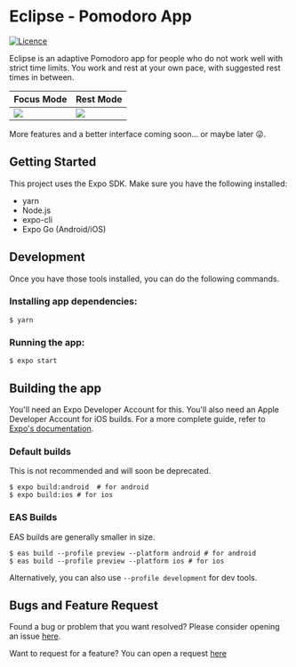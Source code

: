 # Eclipse - Pomodoro App

[![Licence](https://img.shields.io/github/license/SaiKiru/eclipse?style=flat)](./LICENSE)

Eclipse is an adaptive Pomodoro app for people who do not work well with strict time limits. You work and rest at your own pace, with suggested rest times in between.

<!-- Screenshots -->
| Focus Mode | Rest Mode |
| --- | --- |
| ![](https://i.imgur.com/URW7YqT.jpg) | ![](https://i.imgur.com/Sr6HwbV.jpg) |

More features and a better interface coming soon... or maybe later 😜.


## Getting Started
This project uses the Expo SDK. Make sure you have the following installed:
- yarn
- Node.js
- expo-cli
- Expo Go (Android/iOS)


## Development
Once you have those tools installed, you can do the following commands.

### Installing app dependencies:
```shell
$ yarn
```

### Running the app:
```shell
$ expo start
```


## Building the app
You'll need an Expo Developer Account for this. You'll also need an Apple Developer Account for iOS builds. For a more complete guide, refer to [Expo's documentation](https://docs.expo.dev/build/setup/).

### Default builds
This is not recommended and will soon be deprecated.
```shell
$ expo build:android  # for android
$ expo build:ios # for ios
```

### EAS Builds
EAS builds are generally smaller in size.

```shell
$ eas build --profile preview --platform android # for android
$ eas build --profile preview --platform ios # for ios
```

Alternatively, you can also use `--profile development` for dev tools.


## Bugs and Feature Request
Found a bug or problem that you want resolved? Please consider opening an issue [here](https://github.com/SaiKiru/eclipse/issues/new?template=bug_report.md).

Want to request for a feature? You can open a request [here](https://github.com/SaiKiru/eclipse/issues/new?template=feature_request.md)
